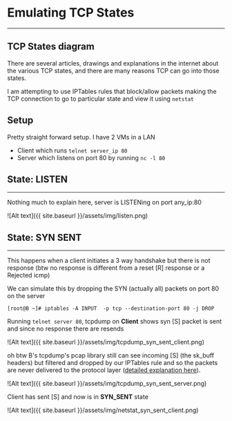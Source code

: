 

# Emulating TCP States
-----

## TCP States diagram

  There are several articles, drawings and explanations in the internet about the various TCP states, and there are many reasons TCP can go into those states.

  I am attempting to use IPTables rules that block/allow packets making the TCP connection to go to particular state and view it using `netstat`

## Setup  
  Pretty straight forward setup. I have 2 VMs in a LAN
  * Client which runs `telnet server_ip 80`
  * Server which listens on port 80 by running `nc -l 80`

## State: LISTEN
----

  Nothing much to explain here, server is LISTENing on port any_ip:80
  
  ![Alt text]({{ site.baseurl }}/assets/img/listen.png)


## State: SYN SENT
----
  This happens when a client initiates a 3 way handshake but there is not response (btw no response is different from a reset [R] response or a Rejected icmp)

  We can simulate this by dropping the SYN (actually all) packets on port 80 on the server
  
  ```[root@B ~]# iptables -A INPUT  -p tcp --destination-port 80 -j DROP```

  Running ```telnet server 80```, tcpdump on **Client** shows syn [S] packet is sent and since no response there are resends

  ![Alt text]({{ site.baseurl }}/assets/img/tcpdump_syn_sent_client.png)

  oh btw B's tcpdump's pcap library still can see incoming [S] (the sk_buff headers) but filtered and dropped by our IPTables rule and so the packets are never delivered to the protocol layer ([detailed explanation here](https://blog.packagecloud.io/eng/2016/06/22/monitoring-tuning-linux-networking-stack-receiving-data/#__netif_receive_skb_core-delivers-data-to-packet-taps-and-protocol-layers)).

  ![Alt text]({{ site.baseurl }}/assets/img/tcpdump_syn_sent_server.png)

  Client has sent [S] and now is in **SYN_SENT** state

  ![Alt text]({{ site.baseurl }}/assets/img/netstat_syn_sent_client.png)

